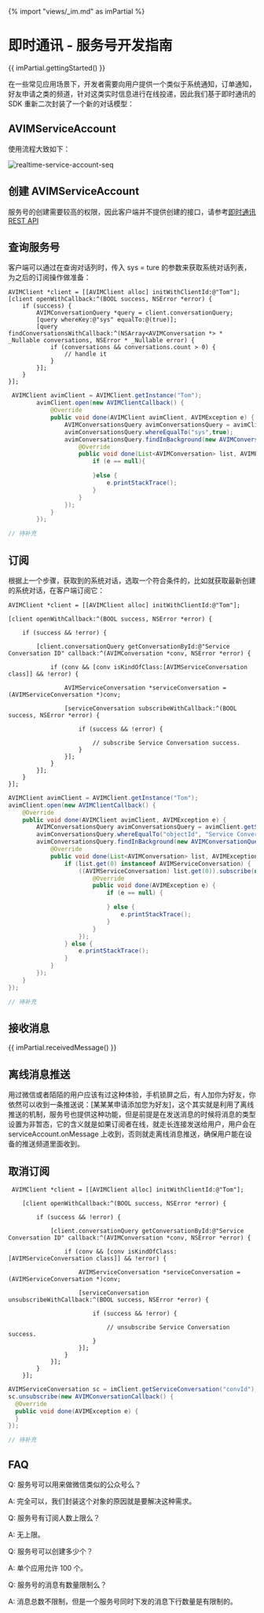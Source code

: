 {% import "views/_im.md" as imPartial %}

# 即时通讯 - 服务号开发指南

{{ imPartial.gettingStarted() }}

在一些常见应用场景下，开发者需要向用户提供一个类似于系统通知，订单通知，好友申请之类的频道，针对这类实时信息进行在线投递，因此我们基于即时通讯的 SDK 重新二次封装了一个新的对话模型：


## AVIMServiceAccount

使用流程大致如下：

![realtime-service-account-seq](images/realtime-service-account-seq.svg)


## 创建 AVIMServiceAccount

服务号的创建需要较高的权限，因此客户端并不提供创建的接口，请参考[即时通讯 REST API](realtime_rest_api.html#创建一个对话)


## 查询服务号
客户端可以通过在查询对话列时，传入 sys = ture 的参数来获取系统对话列表，为之后的订阅操作做准备：

```objc
AVIMClient *client = [[AVIMClient alloc] initWithClientId:@"Tom"];
[client openWithCallback:^(BOOL success, NSError *error) {
    if (success) {
        AVIMConversationQuery *query = client.conversationQuery;
        [query whereKey:@"sys" equalTo:@(true)];
        [query findConversationsWithCallback:^(NSArray<AVIMConversation *> * _Nullable conversations, NSError * _Nullable error) {
            if (conversations && conversations.count > 0) {
                // handle it
            }
        }];
    }
}];
```
```java
 AVIMClient avimClient = AVIMClient.getInstance("Tom");
        avimClient.open(new AVIMClientCallback() {
            @Override
            public void done(AVIMClient avimClient, AVIMException e) {
                AVIMConversationsQuery avimConversationsQuery = avimClient.getConversationsQuery();
                avimConversationsQuery.whereEqualTo("sys",true);
                avimConversationsQuery.findInBackground(new AVIMConversationQueryCallback() {
                    @Override
                    public void done(List<AVIMConversation> list, AVIMException e) {
                        if (e == null){

                        }else {
                            e.printStackTrace();
                        }
                    }
                });
            }
        });
```
```js
// 待补充
```


## 订阅
根据上一个步骤，获取到的系统对话，选取一个符合条件的，比如就获取最新创建的系统对话，在客户端订阅它：

```objc
AVIMClient *client = [[AVIMClient alloc] initWithClientId:@"Tom"];

[client openWithCallback:^(BOOL success, NSError *error) {
    
    if (success && !error) {
        
        [client.conversationQuery getConversationById:@"Service Conversation ID" callback:^(AVIMConversation *conv, NSError *error) {
            
            if (conv && [conv isKindOfClass:[AVIMServiceConversation class]] && !error) {
                
                AVIMServiceConversation *serviceConversation = (AVIMServiceConversation *)conv;
                
                [serviceConversation subscribeWithCallback:^(BOOL success, NSError *error) {
                    
                    if (success && !error) {
                        
                        // subscribe Service Conversation success.
                    }
                }];
            }
        }];
    }
}];
```
```java
AVIMClient avimClient = AVIMClient.getInstance("Tom");
avimClient.open(new AVIMClientCallback() {
    @Override
    public void done(AVIMClient avimClient, AVIMException e) {
        AVIMConversationsQuery avimConversationsQuery = avimClient.getServiceConversationQuery();
        avimConversationsQuery.whereEqualTo("objectId", "Service Conversation ID");
        avimConversationsQuery.findInBackground(new AVIMConversationQueryCallback() {
            @Override
            public void done(List<AVIMConversation> list, AVIMException e) {
                if (list.get(0) instanceof AVIMServiceConversation) {
                    ((AVIMServiceConversation) list.get(0)).subscribe(new AVIMConversationCallback() {
                        @Override
                        public void done(AVIMException e) {
                            if (e == null) {

                            } else {
                                e.printStackTrace();
                            }
                        }
                    });
                } else {
                    e.printStackTrace();
                }
            }
        });
    }
});
```
```js
// 待补充
```

## 接收消息

{{ imPartial.receivedMessage() }}

## 离线消息推送
用过微信或者陌陌的用户应该有过这种体验，手机锁屏之后，有人加你为好友，你依然可以收到一条推送说：[某某某申请添加您为好友]，这个其实就是利用了离线推送的机制，服务号也提供这种功能，但是前提是在发送消息的时候将消息的类型设置为非暂态，它的含义就是如果订阅者在线，就走长连接发送给用户，用户会在 serviceAccount.onMessage 上收到，否则就走离线消息推送，确保用户能在设备的推送频道里面收到。


## 取消订阅

```objc
 AVIMClient *client = [[AVIMClient alloc] initWithClientId:@"Tom"];
    
    [client openWithCallback:^(BOOL success, NSError *error) {
        
        if (success && !error) {
            
            [client.conversationQuery getConversationById:@"Service Conversation ID" callback:^(AVIMConversation *conv, NSError *error) {
                
                if (conv && [conv isKindOfClass:[AVIMServiceConversation class]] && !error) {
                    
                    AVIMServiceConversation *serviceConversation = (AVIMServiceConversation *)conv;
                    
                    [serviceConversation unsubscribeWithCallback:^(BOOL success, NSError *error) {
                        
                        if (success && !error) {
                            
                            // unsubscribe Service Conversation success.
                        }
                    }];
                }
            }];
        }
    }];
```
```java
AVIMServiceConversation sc = imClient.getServiceConversation("convId");
sc.unsubscribe(new AVIMConversationCallback() {
  @Override
  public void done(AVIMException e) {
  }
});
```
```js
// 待补充
```

## FAQ

Q: 服务号可以用来做微信类似的公众号么？

A: 完全可以，我们封装这个对象的原因就是要解决这种需求。

Q: 服务号有订阅人数上限么？

A: 无上限。

Q: 服务号可以创建多少个？

A: 单个应用允许 100 个。

Q: 服务号的消息有数量限制么？

A: 消息总数不限制，但是一个服务号同时下发的消息下行数量是有限制的。






